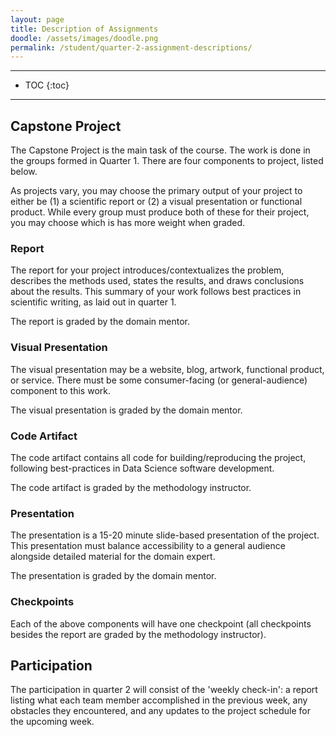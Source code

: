 ```yaml
---
layout: page
title: Description of Assignments
doodle: /assets/images/doodle.png
permalink: /student/quarter-2-assignment-descriptions/
---
```


---
* TOC
{:toc}

---


## Capstone Project

The Capstone Project is the main task of the course. The work is done
in the groups formed in Quarter 1. There are four components to
project, listed below.

As projects vary, you may choose the primary output of your project to
either be (1) a scientific report or (2) a visual presentation or
functional product. While every group must produce both of these for
their project, you may choose which is has more weight when graded.

### Report

The report for your project introduces/contextualizes the problem,
describes the methods used, states the results, and draws conclusions
about the results. This summary of your work follows best practices in
scientific writing, as laid out in quarter 1.

The report is graded by the domain mentor.

### Visual Presentation

The visual presentation may be a website, blog, artwork, functional
product, or service. There must be some consumer-facing (or
general-audience) component to this work.

The visual presentation is graded by the domain mentor.

### Code Artifact

The code artifact contains all code for building/reproducing the
project, following best-practices in Data Science software
development.

The code artifact is graded by the methodology instructor.

### Presentation

The presentation is a 15-20 minute slide-based presentation of the
project. This presentation must balance accessibility to a general
audience alongside detailed material for the domain expert.

The presentation is graded by the domain mentor.

### Checkpoints

Each of the above components will have one checkpoint (all checkpoints
besides the report are graded by the methodology instructor).

## Participation

The participation in quarter 2 will consist of the 'weekly check-in':
a report listing what each team member accomplished in the previous
week, any obstacles they encountered, and any updates to the project
schedule for the upcoming week.
